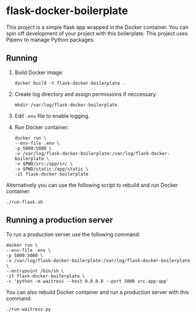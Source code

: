 # flask-docker-boilerplate

This project is a simple flask app wrapped in the Docker container. You can spin off development of your project with this boilerplate. This project uses Pipenv to manage Python packages.

## Running

1. Build Docker image:
    ```
    docker build -t flask-docker-boilerplate .
    ```

2. Create log directory and assign permissions if neccessary:
    ```
    mkdir /var/log/flask-docker-boilerplate
    ```

3. Edit `.env` file to enable logging.

4. Run Docker container:
    ```
    docker run \
    --env-file .env \
    -p 5000:5000 \
    -v /var/log/flask-docker-boilerplate:/var/log/flask-docker-boilerplate \
    -v $PWD/src:/app/src \
    -v $PWD/static:/app/static \
    -it flask-docker-boilerplate
    ```

Alternatively you can use the following script to rebuild and run Docker container:
```
./run-flask.sh
```

## Running a production server

To run a production server use the following command:
```
docker run \
--env-file .env \
-p 5000:5000 \
-v /var/log/flask-docker-boilerplate:/var/log/flask-docker-boilerplate \
--entrypoint /bin/sh \
-it flask-docker-boilerplate \
-c 'python -m waitress --host 0.0.0.0 --port 5000 src.app:app'
```

You can also rebuild Docker container and run a production server with this command:
```
./run-waitress.py
```
